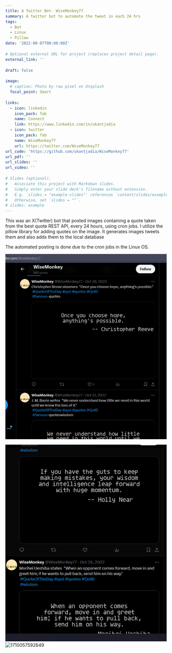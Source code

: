```yaml
---
title: A Twitter Bot- WiseMonkey77
summary: A twitter bot to automate the tweet in each 24 hrs 
tags:
  - Bot
  - Linux
  - Pillow
date: '2022-08-07T00:00:00Z'

# Optional external URL for project (replaces project detail page).
external_link: ''

draft: false

image:
  # caption: Photo by raw pixel on Unsplash
  focal_point: Smart

links:
  - icon: linkedin
    icon_pack: fab
    name: Connect
    link: https://www.linkedin.com/in/ukantjadia    
  - icon: twitter
    icon_pack: fab
    name: WiseMonkey77
    url: https://twitter.com/WiseMonkey77
url_code: 'https://github.com/ukantjadia/WiseMonkey77'
url_pdf: ''
url_slides: ''
url_video: ''

# Slides (optional).
#   Associate this project with Markdown slides.
#   Simply enter your slide deck's filename without extension.
#   E.g. `slides = "example-slides"` references `content/slides/example-slides.md`.
#   Otherwise, set `slides = ""`.
# slides: example
---
```



This was an X(Twitter) bot that posted images containing a quote taken from the best quote REST API, every 24 hours, using cron jobs. I utilize the pillow library for adding quotes on the image. It generates images tweets them and also adds them to the local database

The automated posting is done due to the cron jobs in the Linux OS.


![1710056367827](image/index/1710056367827.png)

![1710056397878](image/index/1710056397878.png)
![1710057592649](image/index/1710057592649.png)